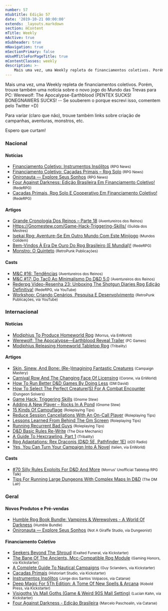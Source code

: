```yaml
---
number: 57
mSubtitle: Edição 57
date: '2019-10-21 00:00:00'
extends: _layouts.markdown
section: mContent
mTitle: Weekly
mActive: true
mSubheader: true
mNavigation: true
mSectionPrimary: false
mUseMTitleForPageTitle: true
mContentClasses: weekly
description: >-
    Mais uma vez, uma Weekly repleta de financiamentos coletivos. Porém, trouxe também uma notícia sobre o novo jogo do Mundo das Trevas para PC: Werewolf: The Apocalypse-Earthblood (PENTEX SUCKS! BONEGNAWERS SUCKS! -- Se souberem o porque escrevi isso, comentem pelo Twitter =D)    Para variar (clar
---
```


Mais uma vez, uma Weekly repleta de financiamentos coletivos. Porém, trouxe também uma notícia sobre o novo jogo do Mundo das Trevas para PC: Werewolf: The Apocalypse-Earthblood (PENTEX SUCKS! BONEGNAWERS SUCKS! -- Se souberem o porque escrevi isso, comentem pelo Twitter =D)

Para variar (claro que não), trouxe também links sobre criação de campanhas, aventuras, monstros, etc.

Espero que curtam!

### Nacional

#### Notícias

- [Financiamento Coletivo: Instrumentos Insólitos] <small>(RPG News)</small>
- [Financiamento Coletivo: Caçadas Primais – Rpg Solo] <small>(RPG News)</small>
- [Onironauta — Explore Seus Sonhos] <small>(RPG News)</small>
- [Four Against Darkness: Edição Brasileira Em Financiamento Coletivo!] <small>(RedeRPG)</small>
- [Caçadas Primais, Rpg Solo E Cooperativo Em Financiamento Coletivo!] <small>(RedeRPG)</small>

#### Artigos

- [Grande Cronologia Dos Reinos – Parte 18] <small>(Aventureiros dos Reinos)</small>
- [Https://Gnomestew.com/Game-Hack-Triggering-Skills/] <small>(Guilda dos Mestres)</small>
- [Isekai Rpg: Aventure-Se Em Outro Mundo Com Este Minijogo] <small>(Mundos Colidem)</small>
- [Bem-Vindos À Era De Ouro Do Rpg Brasileiro (E Mundial)!] <small>(RedeRPG)</small>
- [Monstro: O Quinteto] <small>(RetroPunk Publicações)</small>

#### Casts

- [M&amp;C #16: Tendências] <small>(Aventureiros dos Reinos)</small>
- [M&amp;C #17: Do Tac0 Ao Minimalismo Do D&amp;D 5.0] <small>(Aventureiros dos Reinos)</small>
- [Rederpg Vídeo-Resenha 23: Unboxing The Shotgun Diaries Rpg Edição Definitiva!] <small>(RedeRPG, via YouTube)</small>
- [Workshop: Criando Cenários, Pesquisa E Desenvolvimento] <small>(RetroPunk Publicações, via YouTube)</small>

### Internacional

#### Notícias

- [Modiphius To Produce Homeworld Rpg] <small>(Morrus, via EnWorld)</small>
- [Werewolf: The Apocalypse—Earthblood Reveal Trailer] <small>(PC Games)</small>
- [Modiphius Releasing Homeworld Tabletop Rpg] <small>(Tribality)</small>

#### Artigos

- [Skin, Sinew, And Bone: (Re-)Imagining Fantastic Creatures] <small>(Campaign Mastery)</small>
- [Carnival Row And The Changing Face Of Licensing] <small>(Corone, via EnWorld)</small>
- [How To Run Better D&amp;D Games By Doing Less] <small>(DM David)</small>
- [How To Select The Perfect Creature(S) For A Combat Encounter] <small>(Dungeon Solvers)</small>
- [Game Hack: Triggering Skills] <small>(Gnome Stew)</small>
- [Adding A New Player – Rocks In A Pond] <small>(Gnome Stew)</small>
- [15 Kinds Of Camouflage] <small>(Roleplaying Tips)</small>
- [Reduce Session Cancellations With An On-Call Player] <small>(Roleplaying Tips)</small>
- [Lessons Learned From Behind The Gm Screen] <small>(Roleplaying Tips)</small>
- [Running Recurrent Bad Guys] <small>(Roleplaying Tips)</small>
- [D&amp;D Basic Rules Re-Write] <small>(The Dice Mechanic)</small>
- [A Guide To Hexcrawling, Part 1] <small>(Tribality)</small>
- [Rpg Adaptations: Rex Draconis (D&amp;D 5E, Pathfinder 1E)] <small>(d20 Radio)</small>
- [Yes, You Can Turn Your Campaign Into A Novel] <small>(talien, via EnWorld)</small>

#### Casts

- [#70 Silly Rules Exploits For D&amp;D And More] <small>(Morrus&#039; Unofficial Tabletop RPG Talk)</small>
- [Tips For Running Large Dungeons With Complex Maps In D&amp;D] <small>(The DM Lair)</small>

### Geral

#### Novos Produtos e Pré-vendas

- [Humble Rpg Book Bundle: Vampires &amp; Werewolves - A World Of Darkness] <small>(Humble Bundle)</small>
- [Onironauta — Explore Seus Sonhos] <small>(Not A Giraffe Studio, via Dungeonist)</small>

#### Financiamento Coletivo

- [Seekers Beyond The Shroud] <small>(Exalted Funeral, via Kickstarter)</small>
- [The Bane Of The Ancients, Mcc-Compatible Rpg Module] <small>(Gaming Honors, via Kickstarter)</small>
- [A Complete Guide To Nautical Campaigns] <small>(Guy Sclanders, via Kickstarter)</small>
- [Caçadas Primais] <small>(Historiart Studio, via Kickstarter)</small>
- [Instrumentos Insólitos] <small>(Jorge dos Santos Volpacos, via Catarse)</small>
- [Deep Magic For 5Th Edition: A Tome Of New Spells &amp; Arcana] <small>(Kobold Press, via Kickstarter)</small>
- [Visigoths Vs Mall Goths (Game &amp; Weird 90S Mall Setting)] <small>(Lucian Kahn, via Kickstarter)</small>
- [Four Against Darkness - Edição Brasileira] <small>(Marcelo Paschoalin, via Catarse)</small>


[Yes, You Can Turn Your Campaign Into A Novel]: https://www.enworld.org/threads/yes-you-can-turn-your-campaign-into-a-novel.667825/
[Isekai Rpg: Aventure-Se Em Outro Mundo Com Este Minijogo]: https://www.mundoscolidem.com.br/isekai-rpg/
[Skin, Sinew, And Bone: (Re-)Imagining Fantastic Creatures]: http://www.campaignmastery.com/blog/skin-sinew-and-bone/
[Game Hack: Triggering Skills]: https://gnomestew.com/game-hack-triggering-skills/
[Https://Gnomestew.com/Game-Hack-Triggering-Skills/]: http://guildadosmestres.com.br/2019/10/14/house-rules-22-insanidade/
[15 Kinds Of Camouflage]: https://www.roleplayingtips.com/rptn/15-kinds-of-camouflage/
[Financiamento Coletivo: Instrumentos Insólitos]: https://newsrpg.wordpress.com/2019/10/15/financiamento-coletivo-instrumentos-insolitos/
[Instrumentos Insólitos]: https://www.catarse.me/instrumentosinsolitos
[Reduce Session Cancellations With An On-Call Player]: https://www.roleplayingtips.com/rptn/reduce-session-cancellations-with-an-on-call-player/
[How To Run Better D&amp;D Games By Doing Less]: https://dmdavid.com/tag/how-to-run-better-dd-games-by-doing-less/
[A Guide To Hexcrawling, Part 1]: https://www.tribality.com/2019/10/15/a-guide-to-hexcrawling-part-1/
[Tips For Running Large Dungeons With Complex Maps In D&amp;D]: https://www.youtube.com/watch?v=sXdfsXvjoQE
[Four Against Darkness: Edição Brasileira Em Financiamento Coletivo!]: https://www.rederpg.com.br/2019/10/15/four-against-darkness-edicao-brasileira-em-financiamento-coletivo/
[Four Against Darkness - Edição Brasileira]: https://www.catarse.me/4ad
[#70 Silly Rules Exploits For D&amp;D And More]: https://morrus.podbean.com/e/70-silly-rules-exploits-for-dd-and-more/
[The Bane Of The Ancients, Mcc-Compatible Rpg Module]: https://www.kickstarter.com/projects/678371966/the-bane-of-the-ancients-mcc-compatible-rpg-module
[Visigoths Vs Mall Goths (Game &amp; Weird 90S Mall Setting)]: https://www.kickstarter.com/projects/luciankahn/visigoths-vs-mall-goths
[A Complete Guide To Nautical Campaigns]: https://www.kickstarter.com/projects/guysclanders/a-complete-guide-to-nautical-campaigns
[Deep Magic For 5Th Edition: A Tome Of New Spells &amp; Arcana]: https://www.kickstarter.com/projects/deepmagic/deep-magic-for-5th-edition-a-tome-of-new-spells-and-arcana
[Seekers Beyond The Shroud]: https://www.kickstarter.com/projects/exaltedfuneral/seekers-beyond-the-shroud
[Financiamento Coletivo: Caçadas Primais – Rpg Solo]: https://newsrpg.wordpress.com/2019/10/17/financiamento-coletivo-cacadas-primais-rpg-solo/
[Caçadas Primais]: https://www.catarse.me/pt/primais
[Lessons Learned From Behind The Gm Screen]: https://www.roleplayingtips.com/rptn/lessons-learned-from-behind-the-gm-screen/
[Humble Rpg Book Bundle: Vampires &amp; Werewolves - A World Of Darkness]: https://www.humblebundle.com/books/vampires-werewolves-world-of-darkness
[Monstro: O Quinteto]: https://retropunk.com.br/editora/monstro-o-quinteto/
[M&amp;C #16: Tendências]: http://aventureirosdosreinos.com/mc-16-tendencias/
[Running Recurrent Bad Guys]: https://www.roleplayingtips.com/rptn/running-recurrent-bad-guys/
[Rpg Adaptations: Rex Draconis (D&amp;D 5E, Pathfinder 1E)]: http://www.d20radio.com/main/rpg-adaptations-rex-draconis-dd-5e-pathfinder-1e/
[Modiphius To Produce Homeworld Rpg]: https://www.enworld.org/threads/modiphius-to-produce-homeworld-rpg.668052
[Rederpg Vídeo-Resenha 23: Unboxing The Shotgun Diaries Rpg Edição Definitiva!]: https://www.youtube.com/watch?v=VDpDyjwKQak
[Adding A New Player – Rocks In A Pond]: https://gnomestew.com/adding-a-new-player-rocks-in-a-pond/
[Carnival Row And The Changing Face Of Licensing]: https://www.enworld.org/threads/carnival-row-and-the-changing-face-of-licensing.667492/
[Modiphius Releasing Homeworld Tabletop Rpg]: https://www.tribality.com/2019/10/18/modiphius-releasing-homeworld-tabletop-rpg/
[How To Select The Perfect Creature(S) For A Combat Encounter]: https://www.dungeonsolvers.com/2019/10/18/how-to-select-the-perfect-creatures-for-a-combat-encounter/
[Onironauta — Explore Seus Sonhos]: https://newsrpg.wordpress.com/2019/10/19/onironauta-explore-seus-sonhos/
[Onironauta — Explore Seus Sonhos]: https://www.dungeonist.com/marketplace/product/onironauta-explore-seus-sonhos/
[M&amp;C #17: Do Tac0 Ao Minimalismo Do D&amp;D 5.0]: http://aventureirosdosreinos.com/mc-17-do-tac0-ao-minimalismo-do-dd-5-0/
[Caçadas Primais, Rpg Solo E Cooperativo Em Financiamento Coletivo!]: https://www.rederpg.com.br/2019/10/19/cacadas-primais-rpg-solo-e-cooperativo-em-financiamento-coletivo/
[Grande Cronologia Dos Reinos – Parte 18]: http://aventureirosdosreinos.com/grande-cronologia-dos-reinos-parte-18/
[Bem-Vindos À Era De Ouro Do Rpg Brasileiro (E Mundial)!]: https://www.rederpg.com.br/2019/10/20/bem-vindos-a-era-de-ouro-do-rpg-brasileiro-e-mundial/
[Werewolf: The Apocalypse—Earthblood Reveal Trailer]: https://www.pcgamer.com/werewolf-the-apocalypseearthblood-reveal-trailer/
[Workshop: Criando Cenários, Pesquisa E Desenvolvimento]: https://www.youtube.com/watch?v=15lP4rF0z0Q
[D&amp;D Basic Rules Re-Write]: https://dicemechanic.wordpress.com/2019/10/15/dd-basic-rules-re-write/
